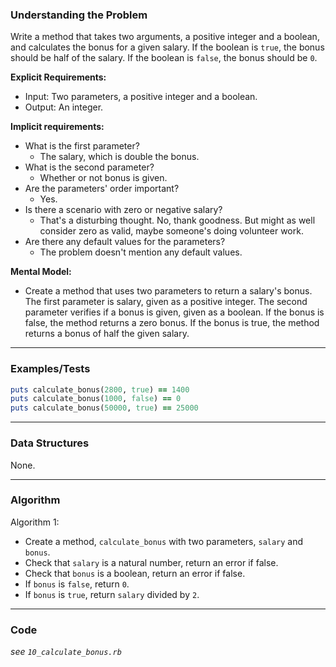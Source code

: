 ### Understanding the Problem
Write a method that takes two arguments, a positive integer and a boolean, and calculates the bonus for a given salary. If the boolean is `true`, the bonus should be half of the salary. If the boolean is `false`, the bonus should be `0`.

**Explicit Requirements:**

- Input: Two parameters, a positive integer and a boolean.
- Output: An integer.

**Implicit requirements:**

- What is the first parameter?
    - The salary, which is double the bonus.
- What is the second parameter?
    - Whether or not bonus is given.
- Are the parameters' order important?
    - Yes.
- Is there a scenario with zero or negative salary?
    - That's a disturbing thought.  No, thank goodness.  But might as well consider zero as valid, maybe someone's doing volunteer work.
- Are there any default values for the parameters?
    - The problem doesn't mention any default values.

**Mental Model:**

- Create a method that uses two parameters to return a salary's bonus.  The first parameter is salary, given as a positive integer.  The second parameter verifies if a bonus is given, given as a boolean.  If the bonus is false, the method returns a zero bonus.  If the bonus is true, the method returns a bonus of half the given salary.

---
### Examples/Tests
```ruby
puts calculate_bonus(2800, true) == 1400
puts calculate_bonus(1000, false) == 0
puts calculate_bonus(50000, true) == 25000
```
---
### Data Structures
None.

---
### Algorithm
Algorithm 1:
- Create a method, `calculate_bonus` with two parameters, `salary` and `bonus`.
- Check that `salary` is a natural number, return an error if false.
- Check that `bonus` is a boolean, return an error if false.
- If `bonus` is `false`, return `0`.
- If `bonus` is `true`, return `salary` divided by `2`.

---
### Code
*see `10_calculate_bonus.rb`*
